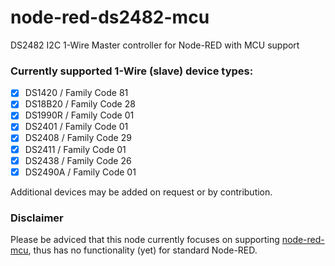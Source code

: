 # node-red-ds2482-mcu
DS2482 I2C 1-Wire Master controller for Node-RED with MCU support

### Currently supported 1-Wire (slave) device types:

- [x] DS1420 / Family Code 81
- [x] DS18B20 / Family Code 28
- [x] DS1990R / Family Code 01
- [x] DS2401 / Family Code 01
- [x] DS2408 / Family Code 29
- [x] DS2411 / Family Code 01
- [x] DS2438 / Family Code 26
- [x] DS2490A / Family Code 01

Additional devices may be added on request or by contribution.

### Disclaimer
Please be adviced that this node currently focuses on supporting [node-red-mcu](https://github.com/phoddie/node-red-mcu), thus has no functionality (yet) for standard Node-RED.
